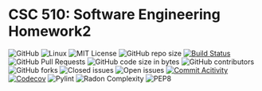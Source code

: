 # CSC 510: Software Engineering Homework2

![GitHub](https://img.shields.io/badge/Language-Python-blue.svg)
![Linux](https://img.shields.io/badge/Linux-FCC624?style=flat&logo=linux&logoColor=black) 
![MIT License](https://img.shields.io/badge/License-MIT-red.svg) 
![GitHub repo size](https://img.shields.io/github/repo-size/CSC510-SE-HW/hw2) 
[![Build Status](https://github.com/CSC510-SE-HW/hw2/actions/workflows/main.yml/badge.svg)](https://github.com/CSC510-SE-HW/hw2/actions)
![GitHub Pull Requests](https://img.shields.io/github/issues-pr/CSC510-SE-HW/hw2) 
![GitHub code size in bytes](https://img.shields.io/github/languages/code-size/CSC510-SE-HW/hw2) 
![GitHub contributors](https://img.shields.io/github/contributors/CSC510-SE-HW/hw2) 
![GitHub forks](https://img.shields.io/github/forks/CSC510-SE-HW/hw2)
![Closed issues](https://img.shields.io/github/issues-closed-raw/CSC510-SE-HW/hw2?color=bright-green)
![Open issues](https://img.shields.io/github/issues-raw/CSC510-SE-HW/hw2)
[![Commit Acitivity](https://img.shields.io/github/commit-activity/m/CSC510-SE-HW/hw2)](https://github.com/CSC510-SE-HW/hw2)
[![Codecov](https://codecov.io/gh/CSC510-SE-HW/hw2/branch/main/graph/badge.svg)](https://codecov.io/gh/CSC510-SE-HW/hw2)
![Pylint](https://img.shields.io/badge/linting-pylint-yellowgreen)
![Radon Complexity](https://img.shields.io/badge/code%20complexity-radon%20A-brightgreen)
![PEP8](https://img.shields.io/badge/code%20style-autopep8-blue)